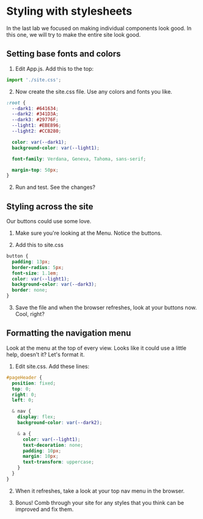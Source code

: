 # Styling with stylesheets
<!-- Time: 10 minutes -->

<!-- TODO: 
Main menu
cartItem
Responsive design -->

In the last lab we focused on making individual components look good. In this one, we will try to make the entire site look good.

## Setting base fonts and colors
1. Edit App.js. Add this to the top:
```JavaScript
import './site.css';
```

2. Now create the site.css file. Use any colors and fonts you like.
```CSS
:root {
  --dark1: #641634;
  --dark2: #341D3A;
  --dark3: #29776F;
  --light1: #EBE896;
  --light2: #CCB280;

  color: var(--dark1);
  background-color: var(--light1);

  font-family: Verdana, Geneva, Tahoma, sans-serif;

  margin-top: 50px;
}
```

2. Run and test. See the changes?

## Styling across the site
Our buttons could use some love.

1. Make sure you're looking at the Menu. Notice the buttons.

2. Add this to site.css
```CSS
button {
  padding: 13px;
  border-radius: 5px;
  font-size: 1.1em;
  color: var(--light1);
  background-color: var(--dark3);
  border: none;
}
```

3. Save the file and when the browser refreshes, look at your buttons now. Cool, right?

## Formatting the navigation menu
Look at the menu at the top of every view. Looks like it could use a little help, doesn't it? Let's format it.

1. Edit site.css. Add these lines:
```CSS
#pageHeader {
  position: fixed;
  top: 0;
  right: 0;
  left: 0;

  & nav {
    display: flex;
    background-color: var(--dark2);

    & a {
      color: var(--light1);
      text-decoration: none;
      padding: 10px;
      margin: 10px;
      text-transform: uppercase;
    }
  }
}
```

2.  When it refreshes, take a look at your top nav menu in the browser. 

3. Bonus! Comb through your site for any styles that you think can be improved and fix them.